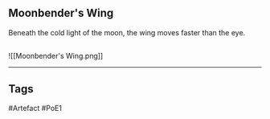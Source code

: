 ## Moonbender's Wing
Beneath the cold light of the moon,
the wing moves faster than the eye.
##
![[Moonbender's Wing.png]]

---
## Tags
#Artefact
#PoE1